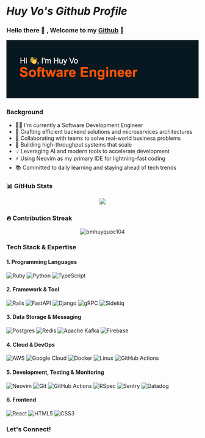 # **_Huy Vo's Github Profile_**

### Hello there 💪 , Welcome to my <ins>Github</ins> 👋

[![MasterHead](header.png)](https://github.com/bmhuyquoc104)

### Background

- 👨‍💻 I'm currently a Software Development Engineer
- 🎯 Crafting efficient backend solutions and microservices architectures
- 🤝 Collaborating with teams to solve real-world business problems
- 🌟 Building high-throughput systems that scale
- 💡 Leveraging AI and modern tools to accelerate development
- ⚡ Using Neovim as my primary IDE for lightning-fast coding
- 📚 Committed to daily learning and staying ahead of tech trends

### 📊 GitHub Stats
<div align="center">
  <img height="180em" src="https://github-readme-stats.vercel.app/api?username=bmhuyquoc104&show_icons=true&theme=catppuccin_mocha&include_all_commits=true&count_private=true"/>
</div>

### 🔥 Contribution Streak
<div align="center">
  <img src="https://github-readme-streak-stats.herokuapp.com/?user=bmhuyquoc104&theme=catppuccin-mocha" alt="bmhuyquoc104" />
</div>


### Tech Stack & Expertise

#### 1. Programming Languages

![Ruby](https://img.shields.io/badge/ruby-%23CC342D.svg?style=for-the-badge&logo=ruby&logoColor=white)
![Python](https://img.shields.io/badge/python-3670A0?style=for-the-badge&logo=python&logoColor=ffdd54)
![TypeScript](https://img.shields.io/badge/typescript-%23007ACC.svg?style=for-the-badge&logo=typescript&logoColor=white)

#### 2. Framework & Tool
![Rails](https://img.shields.io/badge/rails-%23CC0000.svg?style=for-the-badge&logo=ruby-on-rails&logoColor=white)
![FastAPI](https://img.shields.io/badge/FastAPI-005571?style=for-the-badge&logo=fastapi)
![Django](https://img.shields.io/badge/django-%23092E20.svg?style=for-the-badge&logo=django&logoColor=white)
![gRPC](https://img.shields.io/badge/gRPC-%23000000.svg?style=for-the-badge&logo=grpc&logoColor=white)
![Sidekiq](https://img.shields.io/badge/Sidekiq-%23CC342D.svg?style=for-the-badge&logo=ruby&logoColor=white)

#### 3. Data Storage & Messaging

![Postgres](https://img.shields.io/badge/postgres-%23316192.svg?style=for-the-badge&logo=postgresql&logoColor=white)
![Redis](https://img.shields.io/badge/redis-%23DD0031.svg?style=for-the-badge&logo=redis&logoColor=white)
![Apache Kafka](https://img.shields.io/badge/Apache%20Kafka-000?style=for-the-badge&logo=apachekafka)
![Firebase](https://img.shields.io/badge/Firestore-%23039BE5.svg?style=for-the-badge&logo=firebase&logoColor=white)

#### 4. Cloud & DevOps

![AWS](https://img.shields.io/badge/AWS-%23FF9900.svg?style=for-the-badge&logo=amazon-aws&logoColor=white)
![Google Cloud](https://img.shields.io/badge/GoogleCloud-%234285F4.svg?style=for-the-badge&logo=google-cloud&logoColor=white)
![Docker](https://img.shields.io/badge/docker-%230db7ed.svg?style=for-the-badge&logo=docker&logoColor=white)
![Linux](https://img.shields.io/badge/Linux-FCC624?style=for-the-badge&logo=linux&logoColor=black)
![GitHub Actions](https://img.shields.io/badge/github%20actions-%232671E5.svg?style=for-the-badge&logo=githubactions&logoColor=white)

#### 5. Development, Testing & Monitoring
![Neovim](https://img.shields.io/badge/NeoVim-%2357A143.svg?&style=for-the-badge&logo=neovim&logoColor=white)
![Git](https://img.shields.io/badge/git-%23F05032.svg?&style=for-the-badge&logo=git&logoColor=white)
![GitHub Actions](https://img.shields.io/badge/github%20actions-%232671E5.svg?style=for-the-badge&logo=githubactions&logoColor=white)
![RSpec](https://img.shields.io/badge/RSpec-%23CC342D.svg?style=for-the-badge&logo=ruby&logoColor=white)
![Sentry](https://img.shields.io/badge/Sentry-black?style=for-the-badge&logo=Sentry&logoColor=#362D59)
![Datadog](https://img.shields.io/badge/datadog-%23632CA6.svg?style=for-the-badge&logo=datadog&logoColor=white)

#### 6. Frontend

![React](https://img.shields.io/badge/react-%2320232a.svg?style=for-the-badge&logo=react&logoColor=%2361DAFB)
![HTML5](https://img.shields.io/badge/html5-%23E34F26.svg?style=for-the-badge&logo=html5&logoColor=white)
![CSS3](https://img.shields.io/badge/css3-%231572B6.svg?style=for-the-badge&logo=css3&logoColor=white)

### Let's Connect!

<p align="left">
<a href="https://www.linkedin.com/in/qu%E1%BB%91c-huy-v%C3%B5-5a2630234/" target="blank"><img align="center" src="https://img.shields.io/badge/linkedin-%230077B5.svg?style=for-the-badge&logo=linkedin&logoColor=white" alt=""  /></a>
<a href="https://github.com/bmhuyquoc104" target="blank"><img align="center" src="https://img.shields.io/badge/github-%23121011.svg?style=for-the-badge&logo=github&logoColor=white" alt="" /></a>
<a href="https://huyvq.netlify.app/" target="blank"><img align="center" src="https://img.shields.io/badge/Portfolio-%23000000.svg?style=for-the-badge&logo=firefox&logoColor=#FF7139" alt="" /></a>
</p>

